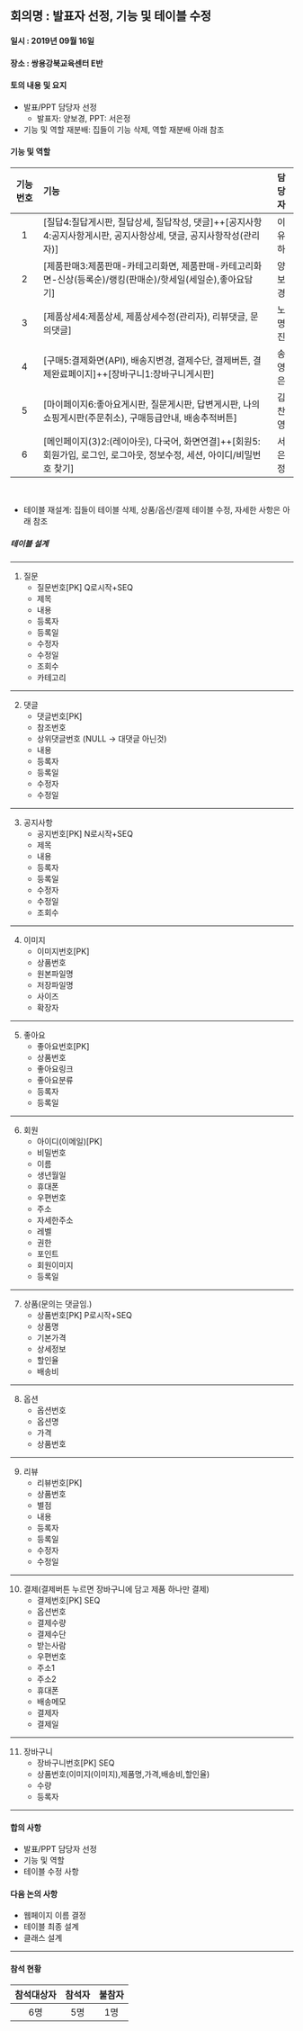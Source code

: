 ## 회의명 : 발표자 선정, 기능 및 테이블 수정

#### 일시 : 2019년 09월 16일

#### 장소 : 쌍용강북교육센터 E반

#### 토의 내용 및 요지
   + 발표/PPT 담당자 선정
     - 발표자: 양보경, PPT: 서은정
   + 기능 및 역할 재분배: 집들이 기능 삭제, 역할 재분배 아래 참조
   
#### 기능 및 역할
| 기능번호 | 기능 | 담당자 |
|:--------:|:-----------------------------------------------------------------------------------------------------------------|:--------:|
| 1 | [질답4:질답게시판, 질답상세, 질답작성, 댓글]++[공지사항4:공지사항게시판, 공지사항상세, 댓글, 공지사항작성(관리자)] | 이유하 |
| 2 | [제품판매3:제품판매-카테고리화면, 제품판매-카테고리화면-신상(등록순)/랭킹(판매순)/핫세일(세일순),좋아요담기] | 양보경 |
| 3 | [제품상세4:제품상세, 제품상세수정(관리자), 리뷰댓글, 문의댓글] | 노명진 |
| 4 | [구매5:결제화면(API), 배송지변경, 결제수단, 결제버튼, 결제완료페이지]++[장바구니1:장바구니게시판] | 송영은 |
| 5 | [마이페이지6:좋아요게시판, 질문게시판, 답변게시판, 나의쇼핑게시판(주문취소), 구매등급안내, 배송추적버튼] | 김찬영 |
| 6 | [메인페이지(3)2:(레이아웃), 다국어, 화면연결]++[회원5:회원가입, 로그인, 로그아웃, 정보수정, 세션, 아이디/비밀번호 찾기] | 서은정 |
<br/>

   + 테이블 재설계: 집들이 테이블 삭제, 상품/옵션/결제 테이블 수정, 자세한 사항은 아래 참조
   
##### 테이블 설계
---
1. 질문
      - 질문번호[PK]  Q로시작+SEQ
      - 제목
      - 내용
      - 등록자
      - 등록일
      - 수정자
      - 수정일
      - 조회수
      - 카테고리
---   
2. 댓글
      - 댓글번호[PK]
      - 참조번호
      - 상위댓글번호 (NULL -> 대댓글 아닌것)
      - 내용
      - 등록자
      - 등록일
      - 수정자
      - 수정일
---   
3. 공지사항
      - 공지번호[PK]  N로시작+SEQ
      - 제목
      - 내용
      - 등록자
      - 등록일
      - 수정자
      - 수정일
      - 조회수
 --- 
4. 이미지
      - 이미지번호[PK]
      - 상품번호
      - 원본파일명
      - 저장파일명
      - 사이즈      
      - 확장자
      
---  
5. 좋아요
      - 좋아요번호[PK]
      - 상품번호
      - 좋아요링크
      - 좋아요분류
      - 등록자
      - 등록일
---
6. 회원
      - 아이디(이메일)[PK]
      - 비밀번호
      - 이름
      - 생년월일
      - 휴대폰
      - 우편번호
      - 주소
      - 자세한주소
      - 레벨
      - 권한
      - 포인트
      - 회원이미지
      - 등록일
 ---  
7. 상품(문의는 댓글임.)
      - 상품번호[PK]  P로시작+SEQ
      - 상품명
      - 기본가격
      - 상세정보
      - 할인율
      - 배송비
---
8. 옵션
      - 옵션번호
      - 옵션명
      - 가격
      - 상품번호
---

9. 리뷰
      - 리뷰번호[PK]
      - 상품번호
      - 별점
      - 내용
      - 등록자
      - 등록일
      - 수정자
      - 수정일

---

10. 결제(결제버튼 누르면 장바구니에 담고 제품 하나만 결제)
      - 결제번호[PK] SEQ
      - 옵션번호
      - 결제수량
      - 결제수단
      - 받는사람
      - 우편번호
      - 주소1
      - 주소2
      - 휴대폰
      - 배송메모
      - 결제자
      - 결제일

---
11. 장바구니
      - 장바구니번호[PK] SEQ
      - 상품번호(이미지(이미지),제품명,가격,배송비,할인율)
      - 수량
      - 등록자
---
   
#### 합의 사항
   + 발표/PPT 담당자 선정
   + 기능 및 역할
   + 테이블 수정 사항
   
 
#### 다음 논의 사항
   + 웹페이지 이름 결정
   + 테이블 최종 설계 
   + 클래스 설계

---
#### 참석 현황
| 참석대상자 | 참석자 | 불참자 |
|:--------:|:--------:|:--------:|
| 6명 | 5명 | 1명 |
  
